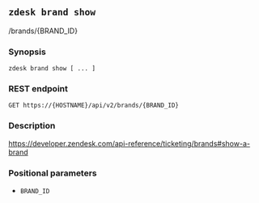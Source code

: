 ## `zdesk brand show`

/brands/{BRAND_ID}

### Synopsis

    zdesk brand show [ ... ]

### REST endpoint

    GET https://{HOSTNAME}/api/v2/brands/{BRAND_ID}

### Description

https://developer.zendesk.com/api-reference/ticketing/brands#show-a-brand

### Positional parameters

* `BRAND_ID`

